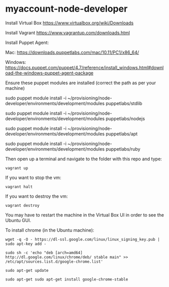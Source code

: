 # myaccount-node-developer

Install Virtual Box
https://www.virtualbox.org/wiki/Downloads

Install Vagrant 
https://www.vagrantup.com/downloads.html

Install Puppet Agent:

Mac:
https://downloads.puppetlabs.com/mac/10.11/PC1/x86_64/

Windows:
https://docs.puppet.com/puppet/4.7/reference/install_windows.html#download-the-windows-puppet-agent-package


Ensure these puppet modules are installed (correct the path as per your machine)

sudo puppet module install -i ~/provisioning/node-developer/environments/development/modules puppetlabs/stdlib

sudo puppet module install -i ~/provisioning/node-developer/environments/development/modules puppetlabs/nodejs

sudo puppet module install -i ~/provisioning/node-developer/environments/development/modules puppetlabs/apt

sudo puppet module install -i ~/provisioning/node-developer/environments/development/modules puppetlabs/ruby

Then open up a terminal and navigate to the folder with this repo and type:

```
vagrant up
```

If you want to stop the vm:

```
vagrant halt
```

If you want to destroy the vm:

```
vagrant destroy
```


You may have to restart the machine in the Virtual Box UI in order to see the Ubuntu GUI.

To install chrome (in the Ubuntu machine):

```
wget -q -O - https://dl-ssl.google.com/linux/linux_signing_key.pub | sudo apt-key add - 
```

```
sudo sh -c 'echo "deb [arch=amd64] http://dl.google.com/linux/chrome/deb/ stable main" >> /etc/apt/sources.list.d/google-chrome.list'
```

```
sudo apt-get update
```

```
sudo apt-get sudo apt-get install google-chrome-stable
```


